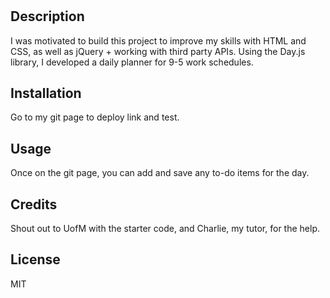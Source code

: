 # <Your-Project-Title>

## Description

I was motivated to build this project to improve my skills with HTML and CSS, as well as jQuery + working with third party APIs. Using the Day.js library, I developed a daily planner for 9-5 work schedules. 

## Installation

Go to my git page to deploy link and test. 

## Usage

Once on the git page, you can add and save any to-do items for the day. 

## Credits

Shout out to UofM with the starter code, and Charlie, my tutor, for the help.

## License

MIT